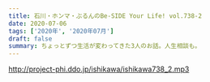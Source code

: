 ```yaml
---
title: 石川・ホンマ・ぶるんのBe-SIDE Your Life! vol.738-2
date: 2020-07-06
tags: ['2020年', '2020年07月']
draft: false
summary: ちょっとずつ生活が変わってきた3人のお話。人生相談も。
---
```


http://project-phi.ddo.jp/ishikawa/ishikawa738_2.mp3
